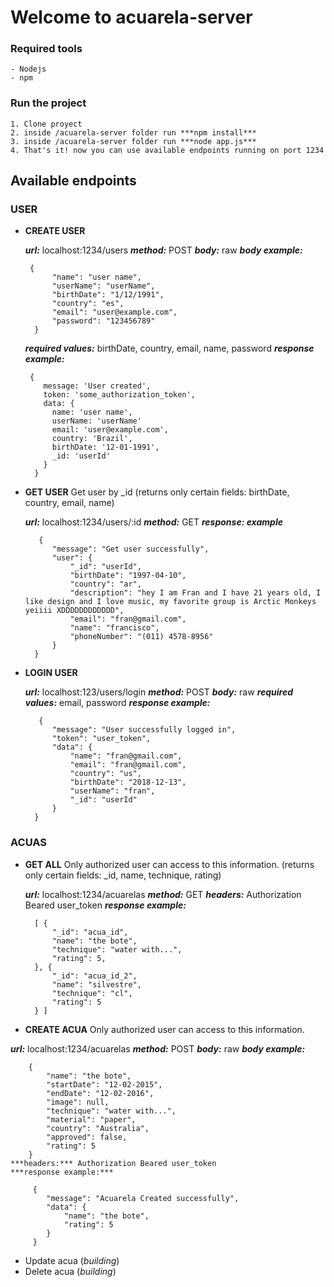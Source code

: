 # Welcome to acuarela-server

### Required tools
    - Nodejs
    - npm

### Run the project
    1. Clone proyect
    2. inside /acuarela-server folder run ***npm install***
    3. inside /acuarela-server folder run ***node app.js***
    4. That's it! now you can use available endpoints running on port 1234

## Available endpoints

### USER

- **CREATE USER**

    ***url:*** localhost:1234/users
    ***method:*** POST
    ***body:*** raw
    ***body example:***

	   {
			"name": "user name",
			"userName": "userName",
			"birthDate": "1/12/1991",
			"country": "es",
			"email": "user@example.com",
			"password": "123456789"
		}
    ***required values:*** birthDate, country, email, name, password
    ***response example:*** 

       {
          message: 'User created',
          token: 'some_authorization_token',
          data: {
            name: 'user name',
            userName: 'userName'
            email: 'user@example.com',
            country: 'Brazil',
            birthDate: '12-01-1991',
            _id: 'userId'
          }
        }
    
- **GET USER**
	  Get user by _id (returns only certain fields: birthDate, country, email, name)

    ***url:*** localhost:1234/users/:id
    ***method:*** GET
    ***response: example***

	     {
	        "message": "Get user successfully",
	        "user": {
	            "_id": "userId",
	            "birthDate": "1997-04-10",
	            "country": "ar",
	            "description": "hey I am Fran and I have 21 years old, I like design and I love music, my favorite group is Arctic Monkeys yeiiii XDDDDDDDDDDDD",
	            "email": "fran@gmail.com",
	            "name": "francisco",
	            "phoneNumber": "(011) 4578-8956"
	        }
	    }
    
- **LOGIN USER**

    ***url:*** localhost:123/users/login
    ***method:*** POST
    ***body:*** raw
    ***required values:*** email, password
    ***response example:***

	     {
	        "message": "User successfully logged in",
	        "token": "user_token",
	        "data": {
	            "name": "fran@gmail.com",
	            "email": "fran@gmail.com",
	            "country": "us",
	            "birthDate": "2018-12-13",
	            "userName": "fran",
	            "_id": "userId"
	        }
	    }

### ACUAS

- **GET ALL** 
Only authorized user can access to this information.  (returns only certain fields: _id, name, technique, rating)

	***url:*** localhost:1234/acuarelas
	***method:*** GET
	***headers:*** Authorization Beared user_token
	***response example:***

	    [ {
            "_id": "acua_id",
            "name": "the bote",
            "technique": "water with...",
            "rating": 5,
        }, {
            "_id": "acua_id_2",
            "name": "silvestre",
            "technique": "cl",
            "rating": 5
        } ]

- **CREATE ACUA**
Only authorized user can access to this information.

***url:*** localhost:1234/acuarelas
***method:*** POST
***body:*** raw
***body example:***

	    {
	    	"name": "the bote",
	    	"startDate": "12-02-2015",
	    	"endDate": "12-02-2016",
	    	"image": null,
	    	"technique": "water with...",
	    	"material": "paper",
	    	"country": "Australia",
	    	"approved": false,
	    	"rating": 5
    	}
	***headers:*** Authorization Beared user_token
	***response example:***

	     {
            "message": "Acuarela Created successfully",
            "data": {
                "name": "the bote",
                "rating": 5
            }
         }
        

- Update acua (_building_)
- Delete acua (_building_)


